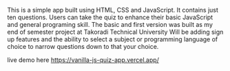 This is a simple app built using HTML, CSS and JavaScript.
It contains just ten questions. 
Users can take the quiz to enhance their basic JavaScript and general programing skill. 
The basic and first version was built as my end of semester project at Takoradi Technical University 
Will be adding sign up features and the ability to select a subject or programming language of choice to narrow questions down to that your choice.

live demo here https://vanilla-js-quiz-app.vercel.app/
